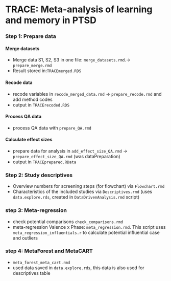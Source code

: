 # TRACE: Meta-analysis of learning and memory in PTSD

### Step 1: Prepare data

#### Merge datasets
- Merge data S1, S2, S3 in one file: `merge_datasets.rmd`.-> `prepare_merge.rmd`
- Result stored in:`TRACEmerged.RDS`
  
#### Recode data
- recode variables in `recode_merged_data.rmd` -> `prepare_recode.rmd` and add method codes
- output in `TRACErecoded.RDS`

#### Process QA data
- process QA data with `prepare_QA.rmd`

#### Calculate effect sizes
- prepare data for analysis in `add_effect_size_QA.rmd` -> `prepare_effect_size_QA.rmd` (was dataPreparation) 
- output in `TRACEprepared.RData` 


### Step 2: Study descriptives
- Overview numbers for screening steps (for flowchart) via `Flowchart.rmd`
- Characteristics of the included studies via `Descriptives.rmd` (uses `data.explore.rds`, created in `DataDrivenAnalysis.rmd` script)

### step 3: Meta-regression

- check potential comparisons `check_comparisons.rmd`
- meta-regression Valence x Phase: `meta_regression.rmd`. This script uses
`meta_regression_influentials.r` to calculate potential influential case and outliers

### step 4: MetaForest and MetaCART
- `meta_forest_meta_cart.rmd`
- used data saved in `data.explore.rds`, this data is also used for descriptives table
